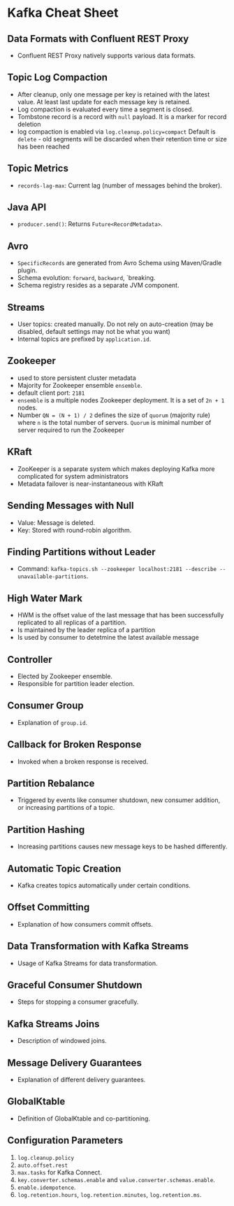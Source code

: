 # Kafka Cheat Sheet

## Data Formats with Confluent REST Proxy
- Confluent REST Proxy natively supports various data formats.

## Topic Log Compaction
- After cleanup, only one message per key is retained with the latest value. At least last update for each message key is retained.
- Log compaction is evaluated every time a segment is closed.
- Tombstone record is a record with `null` payload. It is a marker for record deletion
- log compaction is enabled via `log.cleanup.policy=compact` Default is `delete` - old segments will be discarded when their retention time or size has been reached

## Topic Metrics
- `records-lag-max`: Current lag (number of messages behind the broker).

## Java API
- `producer.send()`: Returns `Future<RecordMetadata>`.

## Avro
- `SpecificRecords` are generated from Avro Schema using Maven/Gradle plugin.
- Schema evolution: `forward`, `backward`, `breaking.
- Schema registry resides as a separate JVM component.

## Streams
- User topics: created manually. Do not rely on auto-creation (may be disabled, default settings may not be what you want)
- Internal topics are prefixed by `application.id`.

## Zookeeper
- used to store persistent cluster metadata
- Majority for Zookeeper ensemble `ensemble`.
- default client port: `2181`
- `ensemble` is a multiple nodes Zookeeper deployment. It  is a set of `2n + 1` nodes.
- Number `QN = (N + 1) / 2` defines the size of `quorum` (majority rule) where `n` is the total number of servers.  `Quorum` is minimal number of server required to run the Zookeeper

## KRaft
 - ZooKeeper is a separate system which makes deploying Kafka more complicated for system administrators
 - Metadata failover is near-instantaneous with KRaft
 
## Sending Messages with Null
- Value: Message is deleted.
- Key: Stored with round-robin algorithm.

## Finding Partitions without Leader
- Command: `kafka-topics.sh --zookeeper localhost:2181 --describe --unavailable-partitions`.

## High Water Mark
- HWM is the offset value of the last message that has been successfully replicated to all replicas of a partition.
- Is maintained by the leader replica of a partition
- Is used by consumer to detetmine the latest available message

## Controller
- Elected by Zookeeper ensemble.
- Responsible for partition leader election.

## Consumer Group
- Explanation of `group.id`.

## Callback for Broken Response
- Invoked when a broken response is received.

## Partition Rebalance
- Triggered by events like consumer shutdown, new consumer addition, or increasing partitions of a topic.

## Partition Hashing
- Increasing partitions causes new message keys to be hashed differently.

## Automatic Topic Creation
- Kafka creates topics automatically under certain conditions.

## Offset Committing
- Explanation of how consumers commit offsets.

## Data Transformation with Kafka Streams
- Usage of Kafka Streams for data transformation.

## Graceful Consumer Shutdown
- Steps for stopping a consumer gracefully.

## Kafka Streams Joins
- Description of windowed joins.

## Message Delivery Guarantees
- Explanation of different delivery guarantees.

## GlobalKtable
- Definition of GlobalKtable and co-partitioning.

## Configuration Parameters
1. `log.cleanup.policy`
2. `auto.offset.rest`
3. `max.tasks` for Kafka Connect.
4. `key.converter.schemas.enable` and `value.converter.schemas.enable`.
5. `enable.idempotence`.
6. `log.retention.hours`, `log.retention.minutes`, `log.retention.ms`.
